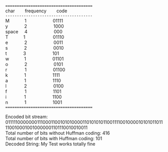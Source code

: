 
`======================================`  
char &nbsp;&nbsp;&nbsp;&nbsp;&nbsp;&nbsp; frequency &nbsp;&nbsp;&nbsp;&nbsp;&nbsp;&nbsp; code  
`--------------------------------------`  
M &nbsp;&nbsp;&nbsp;&nbsp;&nbsp;&nbsp;&nbsp;&nbsp;&nbsp;&nbsp; 1 &nbsp;&nbsp;&nbsp;&nbsp;&nbsp;&nbsp;&nbsp;&nbsp;&nbsp;&nbsp;&nbsp;&nbsp;&nbsp;&nbsp;&nbsp;&nbsp;&nbsp;&nbsp;&nbsp; 01111  
y &nbsp;&nbsp;&nbsp;&nbsp;&nbsp;&nbsp;&nbsp;&nbsp;&nbsp;&nbsp;&nbsp; 2 &nbsp;&nbsp;&nbsp;&nbsp;&nbsp;&nbsp;&nbsp;&nbsp;&nbsp;&nbsp;&nbsp;&nbsp;&nbsp;&nbsp;&nbsp;&nbsp;&nbsp;&nbsp;&nbsp; 1000  
space &nbsp;&nbsp;&nbsp; 4 &nbsp;&nbsp;&nbsp;&nbsp;&nbsp;&nbsp;&nbsp;&nbsp;&nbsp;&nbsp;&nbsp;&nbsp;&nbsp;&nbsp;&nbsp;&nbsp;&nbsp;&nbsp;&nbsp; 000  
T &nbsp;&nbsp;&nbsp;&nbsp;&nbsp;&nbsp;&nbsp;&nbsp;&nbsp;&nbsp; 1 &nbsp;&nbsp;&nbsp;&nbsp;&nbsp;&nbsp;&nbsp;&nbsp;&nbsp;&nbsp;&nbsp;&nbsp;&nbsp;&nbsp;&nbsp;&nbsp;&nbsp;&nbsp;&nbsp;&nbsp; 01110  
e &nbsp;&nbsp;&nbsp;&nbsp;&nbsp;&nbsp;&nbsp;&nbsp;&nbsp;&nbsp;&nbsp; 2   &nbsp;&nbsp;&nbsp;&nbsp;&nbsp;&nbsp;&nbsp;&nbsp;&nbsp;&nbsp;&nbsp;&nbsp;&nbsp;&nbsp;&nbsp;&nbsp;&nbsp;&nbsp;&nbsp; 0011  
s &nbsp;&nbsp;&nbsp;&nbsp;&nbsp;&nbsp;&nbsp;&nbsp;&nbsp;&nbsp;&nbsp; 2   &nbsp;&nbsp;&nbsp;&nbsp;&nbsp;&nbsp;&nbsp;&nbsp;&nbsp;&nbsp;&nbsp;&nbsp;&nbsp;&nbsp;&nbsp;&nbsp;&nbsp;&nbsp;&nbsp; 0010    
t &nbsp;&nbsp;&nbsp;&nbsp;&nbsp;&nbsp;&nbsp;&nbsp;&nbsp;&nbsp;&nbsp; 3 &nbsp;&nbsp;&nbsp;&nbsp;&nbsp;&nbsp;&nbsp;&nbsp;&nbsp;&nbsp;&nbsp;&nbsp;&nbsp;&nbsp;&nbsp;&nbsp;&nbsp;&nbsp;&nbsp; 101  
w &nbsp;&nbsp;&nbsp;&nbsp;&nbsp;&nbsp;&nbsp;&nbsp;&nbsp;&nbsp; 1 &nbsp;&nbsp;&nbsp;&nbsp;&nbsp;&nbsp;&nbsp;&nbsp;&nbsp;&nbsp;&nbsp;&nbsp;&nbsp;&nbsp;&nbsp;&nbsp;&nbsp;&nbsp;&nbsp; 01101  
o &nbsp;&nbsp;&nbsp;&nbsp;&nbsp;&nbsp;&nbsp;&nbsp;&nbsp;&nbsp;&nbsp; 2 &nbsp;&nbsp;&nbsp;&nbsp;&nbsp;&nbsp;&nbsp;&nbsp;&nbsp;&nbsp;&nbsp;&nbsp;&nbsp;&nbsp;&nbsp;&nbsp;&nbsp;&nbsp;&nbsp; 0101  
r &nbsp;&nbsp;&nbsp;&nbsp;&nbsp;&nbsp;&nbsp;&nbsp;&nbsp;&nbsp;&nbsp;&nbsp; 1 &nbsp;&nbsp;&nbsp;&nbsp;&nbsp;&nbsp;&nbsp;&nbsp;&nbsp;&nbsp;&nbsp;&nbsp;&nbsp;&nbsp;&nbsp;&nbsp;&nbsp;&nbsp;&nbsp; 01100  
k &nbsp;&nbsp;&nbsp;&nbsp;&nbsp;&nbsp;&nbsp;&nbsp;&nbsp;&nbsp;&nbsp; 1 &nbsp;&nbsp;&nbsp;&nbsp;&nbsp;&nbsp;&nbsp;&nbsp;&nbsp;&nbsp;&nbsp;&nbsp;&nbsp;&nbsp;&nbsp;&nbsp;&nbsp;&nbsp;&nbsp; 1111  
a &nbsp;&nbsp;&nbsp;&nbsp;&nbsp;&nbsp;&nbsp;&nbsp;&nbsp;&nbsp;&nbsp; 1 &nbsp;&nbsp;&nbsp;&nbsp;&nbsp;&nbsp;&nbsp;&nbsp;&nbsp;&nbsp;&nbsp;&nbsp;&nbsp;&nbsp;&nbsp;&nbsp;&nbsp;&nbsp;&nbsp; 1110  
l &nbsp;&nbsp;&nbsp;&nbsp;&nbsp;&nbsp;&nbsp;&nbsp;&nbsp;&nbsp;&nbsp;&nbsp; 2 &nbsp;&nbsp;&nbsp;&nbsp;&nbsp;&nbsp;&nbsp;&nbsp;&nbsp;&nbsp;&nbsp;&nbsp;&nbsp;&nbsp;&nbsp;&nbsp;&nbsp;&nbsp;&nbsp; 0100  
f &nbsp;&nbsp;&nbsp;&nbsp;&nbsp;&nbsp;&nbsp;&nbsp;&nbsp;&nbsp;&nbsp;&nbsp; 1 &nbsp;&nbsp;&nbsp;&nbsp;&nbsp;&nbsp;&nbsp;&nbsp;&nbsp;&nbsp;&nbsp;&nbsp;&nbsp;&nbsp;&nbsp;&nbsp;&nbsp;&nbsp;&nbsp; 1101  
i &nbsp;&nbsp;&nbsp;&nbsp;&nbsp;&nbsp;&nbsp;&nbsp;&nbsp;&nbsp;&nbsp;&nbsp; 1 &nbsp;&nbsp;&nbsp;&nbsp;&nbsp;&nbsp;&nbsp;&nbsp;&nbsp;&nbsp;&nbsp;&nbsp;&nbsp;&nbsp;&nbsp;&nbsp;&nbsp;&nbsp;&nbsp; 1100  
n &nbsp;&nbsp;&nbsp;&nbsp;&nbsp;&nbsp;&nbsp;&nbsp;&nbsp;&nbsp;&nbsp; 1 &nbsp;&nbsp;&nbsp;&nbsp;&nbsp;&nbsp;&nbsp;&nbsp;&nbsp;&nbsp;&nbsp;&nbsp;&nbsp;&nbsp;&nbsp;&nbsp;&nbsp;&nbsp;&nbsp; 1001  
`======================================` 

Encoded bit stream:  
0111110000000111000110010101000011010101011001111001000010101011011 1100100010010000001101110010010011  
Total number of bits without Huffman coding: 416  
Total number of bits with Huffman coding: 101  
Decoded String: My Test works totally fine  
